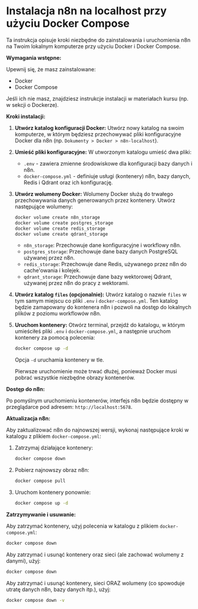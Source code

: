 # Instalacja n8n na localhost przy użyciu Docker Compose

Ta instrukcja opisuje kroki niezbędne do zainstalowania i uruchomienia n8n na Twoim lokalnym komputerze przy użyciu Docker i Docker Compose.

**Wymagania wstępne:**

Upewnij się, że masz zainstalowane:
*   Docker
*   Docker Compose

Jeśli ich nie masz, znajdziesz instrukcje instalacji w materiałach kursu (np. w sekcji o Dockerze).

**Kroki instalacji:**

1.  **Utwórz katalog konfiguracji Docker:**
    Utwórz nowy katalog na swoim komputerze, w którym będziesz przechowywać pliki konfiguracyjne Docker dla n8n (np. `Dokumenty > Docker > n8n-localhost`).

2.  **Umieść pliki konfiguracyjne:**
    W utworzonym katalogu umieść dwa pliki:
    *   `.env` - zawiera zmienne środowiskowe dla konfiguracji bazy danych i n8n.
    *   `docker-compose.yml` - definiuje usługi (kontenery) n8n, bazy danych, Redis i Qdrant oraz ich konfigurację.

3.  **Utwórz wolumeny Docker:**
    Wolumeny Docker służą do trwałego przechowywania danych generowanych przez kontenery. Utwórz następujące wolumeny:

    ```bash
    docker volume create n8n_storage
    docker volume create postgres_storage
    docker volume create redis_storage
    docker volume create qdrant_storage
    ```
    *   `n8n_storage`: Przechowuje dane konfiguracyjne i workflowy n8n.
    *   `postgres_storage`: Przechowuje dane bazy danych PostgreSQL używanej przez n8n.
    *   `redis_storage`: Przechowuje dane Redis, używanego przez n8n do cache'owania i kolejek.
    *   `qdrant_storage`: Przechowuje dane bazy wektorowej Qdrant, używanej przez n8n do pracy z wektorami.

4.  **Utwórz katalog `files` (opcjonalnie):**
    Utwórz katalog o nazwie `files` w tym samym miejscu co pliki `.env` i `docker-compose.yml`. Ten katalog będzie zamapowany do kontenera n8n i pozwoli na dostęp do lokalnych plików z poziomu workflowów n8n.

5.  **Uruchom kontenery:**
    Otwórz terminal, przejdź do katalogu, w którym umieściłeś pliki `.env` i `docker-compose.yml`, a następnie uruchom kontenery za pomocą polecenia:

    ```bash
    docker compose up -d
    ```
    Opcja `-d` uruchamia kontenery w tle.

    Pierwsze uruchomienie może trwać dłużej, ponieważ Docker musi pobrać wszystkie niezbędne obrazy kontenerów.

**Dostęp do n8n:**

Po pomyślnym uruchomieniu kontenerów, interfejs n8n będzie dostępny w przeglądarce pod adresem: `http://localhost:5678`.

**Aktualizacja n8n:**

Aby zaktualizować n8n do najnowszej wersji, wykonaj następujące kroki w katalogu z plikiem `docker-compose.yml`:

1.  Zatrzymaj działające kontenery:
    ```bash
    docker compose down
    ```
2.  Pobierz najnowszy obraz n8n:
    ```bash
    docker compose pull
    ```
3.  Uruchom kontenery ponownie:
    ```bash
    docker compose up -d
    ```

**Zatrzymywanie i usuwanie:**

Aby zatrzymać kontenery, użyj polecenia w katalogu z plikiem `docker-compose.yml`:

```bash
docker compose down
```

Aby zatrzymać i usunąć kontenery oraz sieci (ale zachować wolumeny z danymi), użyj:

```bash
docker compose down
```

Aby zatrzymać i usunąć kontenery, sieci ORAZ wolumeny (co spowoduje utratę danych n8n, bazy danych itp.), użyj:

```bash
docker compose down -v
